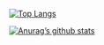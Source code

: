 <!-- [![My Skills](https://skillicons.dev/icons?i=java,androidstudio,arduino,r,c,eclipse,github,linux,mysql,bash,py,r,unity,visualstudio,vscode,bash,selenium,wordpress&theme=light&)](https://skillicons.dev)
 -->
<!--  
<p align="center">
  <a href="https://skillicons.dev">
    <img src="https://skillicons.dev/icons?i=java,androidstudio,arduino,r,c,eclipse,github,linux,mysql,py,r,unity,visualstudio,vscode,selenium,wordpress&theme=dark&" />
  </a>
</p>
 -->

<!-- - 👋 Hi, I’m @tamer98
- 👀 I’m interested in ...
- 🌱 I’m currently learning ...
- 💞️ I’m looking to collaborate on ...
- 📫 How to reach me ...


tamer98/tamer98 is a ✨ special ✨ repository because its `README.md` (this file) appears on your GitHub profile.
You can click the Preview link to take a look at your changes.
 -->


[![Top Langs](https://github-readme-stats.vercel.app/api/top-langs/?username=tamer98&layout=compact)](https://github.com/tamer98)

[![Anurag’s github stats](https://github-readme-stats.vercel.app/api?username=tamer98)](https://github.com/tamer98)


 
